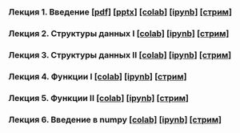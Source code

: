 ### Лекция 1. Введение [[pdf]](./lecture_01/presentation.pdf) [[pptx]](./lecture_01/presentation.pptx) [[colab]](https://colab.research.google.com/drive/1Kx8iljVNfGjR3pAGK9NO0Ks7-xaXsZ0i?usp=sharing) [[ipynb]](./lecture_01/lecture1.ipynb) [[стрим]](https://youtu.be/cFZsY2RfltE) 

### Лекция 2. Структуры данных I [[colab]](https://colab.research.google.com/drive/1vStmOSAN-Ze14P5DwIx53n1mc6JgQ_R5?usp=sharing) [[ipynb]](./lecture_02/lecture2.ipynb) [[стрим]](https://youtu.be/Mskp-bN8_dk) 

### Лекция 3. Структуры данных II [[colab]](https://colab.research.google.com/drive/1JEme-RaZovLT_1kR1L6OebdWtMqSJw6U?usp=sharing) [[ipynb]](./lecture_03/lecture3.ipynb) [[стрим]](https://youtu.be/irXHf0tI9eQ) 

### Лекция 4. Функции I [[colab]](https://colab.research.google.com/drive/1FIuGk2SH5FdQgzvgprq4iTqGcNtBRn2-?usp=sharing) [[ipynb]](./lecture_04/lecture4.ipynb) [[стрим]](https://youtu.be/k7pPaE0PmPA) 

### Лекция 5. Функции II [[colab]](https://colab.research.google.com/drive/1FIuGk2SH5FdQgzvgprq4iTqGcNtBRn2-?usp=sharing) [[ipynb]](./lecture_05/lecture4.ipynb) [[стрим]](https://youtu.be/bok2j8b-LtA) 

### Лекция 6. Введение в numpy [[colab]](https://colab.research.google.com/drive/1DKZxYkr1m3VXlnEyjPzaS1xNi3MkWzlW?usp=sharing) [[ipynb]](./lecture_06/lecture6.ipynb) [[стрим]](https://youtu.be/DzI0F-Qh4sI) 